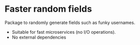 # Faster random fields

Package to randomly generate fields such as funky usernames. 

* Suitable for fast microservices (no I/O operations).
* No external dependencies 
